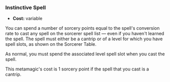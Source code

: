 ### Instinctive Spell
- **Cost:** variable

You can spend a number of sorcery points equal to the spell's conversion rate to cast any spell on the sorcerer spell list &mdash; even if you haven't learned the spell.
The spell must either be a cantrip or of a level for which you have spell slots, as shown on the Sorcerer Table.

As normal, you must spend the associated level spell slot when you cast the spell.

This metamagic's cost is 1 sorcery point if the spell that you cast is a cantrip.
